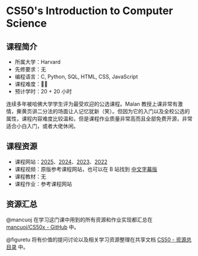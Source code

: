 # CS50's Introduction to Computer Science

## 课程简介

- 所属大学：Harvard
- 先修要求：无
- 编程语言：C, Python, SQL, HTML, CSS, JavaScript
- 课程难度：🌟🌟
- 预计学时：20 + 20 小时

连续多年被哈佛大学学生评为最受欢迎的公选课程。Malan 教授上课非常有激情，撕黄页讲二分法的场面让人记忆犹新（笑）。但因为它的入门以及全校公选的属性，课程内容难度比较温和，但是课程作业质量非常高而且全部免费开源，非常适合小白入门，或者大佬休闲。

## 课程资源

- 课程网站：[2025](https://cs50.harvard.edu/x/2025/)、[2024](https://cs50.harvard.edu/x/2024/)、[2023](https://cs50.harvard.edu/x/2023/)、[2022](https://cs50.harvard.edu/x/2022/)
- 课程视频：原版参考课程网站，也可以在 B 站找到 [中文字幕版](https://www.bilibili.com/video/BV1HW4y1A7Yi)
- 课程教材：无
- 课程作业：参考课程网站

## 资源汇总

@mancuoj 在学习这门课中用到的所有资源和作业实现都汇总在 [mancuoj/CS50x - GitHub](https://github.com/mancuoj/CS50x) 中。

@figuretu 将有价值的提问讨论以及相关学习资源整理在共享文档 [CS50 - 资源总目录](https://uufyjevghz.feishu.cn/docx/DP78d2U5TosTOTx9QCbcjp8GnBh) 中。
